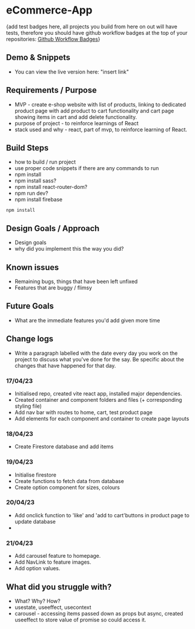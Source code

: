 # eCommerce-App

{add test badges here, all projects you build from here on out will have tests, therefore you should have github workflow badges at the top of your repositories: [Github Workflow Badges](https://docs.github.com/en/actions/monitoring-and-troubleshooting-workflows/adding-a-workflow-status-badge)}

## Demo & Snippets

-   You can view the live version here: "insert link"

## Requirements / Purpose

-   MVP - create e-shop website with list of products, linking to dedicated product page with add product to cart functionality and cart page showing items in cart and add delete functionality.
-   purpose of project - to reinforce learnings of React
-   stack used and why - react, part of mvp, to reinforce learning of React.

## Build Steps

-   how to build / run project
-   use proper code snippets if there are any commands to run
-   npm install
-   npm install sass?
-   npm install react-router-dom?
-   npm run dev?
-   npm install firebase

```
npm install
```

## Design Goals / Approach

-   Design goals
-   why did you implement this the way you did?

## Known issues

-   Remaining bugs, things that have been left unfixed
-   Features that are buggy / flimsy

## Future Goals

-   What are the immediate features you'd add given more time

## Change logs

-   Write a paragraph labelled with the date every day you work on the project to discuss what you've done for the say. Be specific about the changes that have happened for that day.

### 17/04/23

-   Initialised repo, created vite react app, installed major dependencies.
-   Created container and component folders and files (+ corresponding styling file)
-   Add nav bar with routes to home, cart, test product page
-   Add elements for each component and container to create page layouts

### 18/04/23

-   Create Firestore database and add items

### 19/04/23

-   Initialise firestore
-   Create functions to fetch data from database
-   Create option component for sizes, colours

### 20/04/23

-   Add onclick function to 'like' and 'add to cart'buttons in product page to update database
-

### 21/04/23

-   Add carousel feature to homepage.
-   Add NavLink to feature images.
-   Add option values.

## What did you struggle with?

-   What? Why? How?
-   usestate, useeffect, usecontext
-   carousel - accessing items passed down as props but async, created useeffect to store value of promise so could access it.
